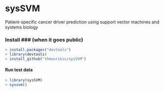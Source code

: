 # sysSVM
Patient-specific cancer driver prediction using support vector machines and systems biology

### Install ### (when it goes public)

```r
> install.packages("devtools")
> library(devtools)
> install_github("thmourikis/sysSVM")
```

#### Run test data ####
```r
> library(sysSVM)
> syssvm()
```
